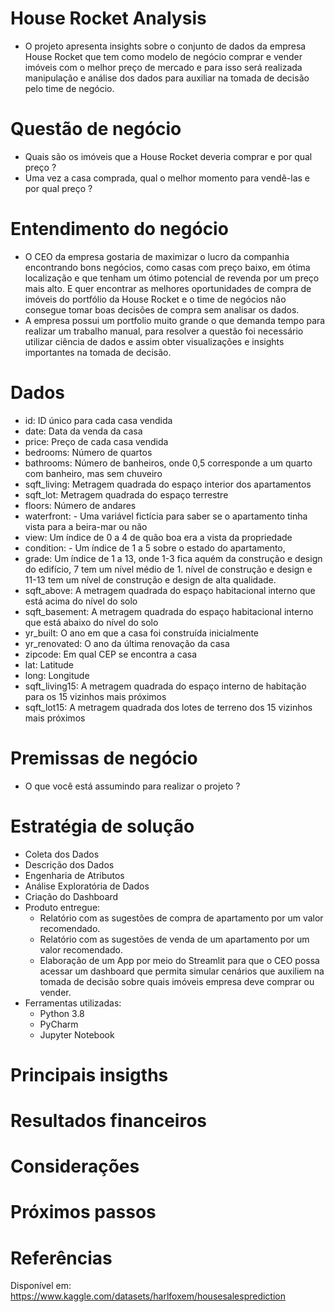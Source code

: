 # House Rocket Analysis 
  - O projeto apresenta insights sobre o conjunto de dados da empresa House Rocket que tem como modelo de negócio comprar e vender imóveis com o melhor preço de mercado e para isso será realizada manipulação e análise dos dados para auxiliar na tomada de decisão pelo time de negócio.

# Questão de negócio

  - Quais são os imóveis que a House Rocket deveria comprar e por qual preço ?
  - Uma vez a casa comprada, qual o melhor momento para vendê-las e por qual preço ?

# Entendimento do negócio
  
  - O CEO da empresa gostaria de maximizar o lucro da companhia encontrando bons negócios, como casas com preço baixo, em ótima localização e que tenham um
ótimo potencial de revenda por um preço mais alto. E quer encontrar as melhores oportunidades de compra de imóveis do portfólio da House Rocket e o time de negócios não consegue tomar boas decisões de compra sem analisar os dados. 
  - A empresa possui um portfolio muito grande o que demanda tempo para realizar um trabalho manual, para resolver a questão foi necessário utilizar ciência de dados e assim obter visualizações e insights importantes na tomada de decisão. 
  
# Dados
- id: ID único para cada casa vendida
- date: Data da venda da casa
- price: Preço de cada casa vendida
- bedrooms: Número de quartos
- bathrooms: Número de banheiros, onde 0,5 corresponde a um quarto com banheiro, mas sem chuveiro
- sqft_living: Metragem quadrada do espaço interior dos apartamentos
- sqft_lot: Metragem quadrada do espaço terrestre
- floors: Número de andares
- waterfront: - Uma variável fictícia para saber se o apartamento tinha vista para a beira-mar ou não
- view: Um índice de 0 a 4 de quão boa era a vista da propriedade
- condition: - Um índice de 1 a 5 sobre o estado do apartamento,
- grade: Um índice de 1 a 13, onde 1-3 fica aquém da construção e design do edifício, 7 tem um nível médio de 1. nível de construção e design e 11-13 tem um nível de construção e design de alta qualidade.
- sqft_above: A metragem quadrada do espaço habitacional interno que está acima do nível do solo
- sqft_basement: A metragem quadrada do espaço habitacional interno que está abaixo do nível do solo
- yr_built: O ano em que a casa foi construída inicialmente
- yr_renovated: O ano da última renovação da casa
- zipcode: Em qual CEP se encontra a casa
- lat: Latitude
- long: Longitude
- sqft_living15: A metragem quadrada do espaço interno de habitação para os 15 vizinhos mais próximos
- sqft_lot15: A metragem quadrada dos lotes de terreno dos 15 vizinhos mais próximos

# Premissas de negócio
- O que você está assumindo para realizar o projeto ?

# Estratégia de solução
- Coleta dos Dados
- Descrição dos Dados 
- Engenharia de Atributos
- Análise Exploratória de Dados 
- Criação do Dashboard 
- Produto entregue: 
    - Relatório com as sugestões de compra de apartamento por um valor recomendado.
    - Relatório com as sugestões de venda de um apartamento por um valor recomendado.
    - Elaboração de um App por meio do Streamlit para que o CEO possa acessar um dashboard que permita simular cenários que auxiliem na tomada de decisão sobre quais imóveis empresa deve comprar ou vender. 
 - Ferramentas utilizadas: 
    - Python 3.8 
    - PyCharm 
    - Jupyter Notebook 

# Principais insigths

# Resultados financeiros 

# Considerações

# Próximos passos 

# Referências 
Disponível em: https://www.kaggle.com/datasets/harlfoxem/housesalesprediction
